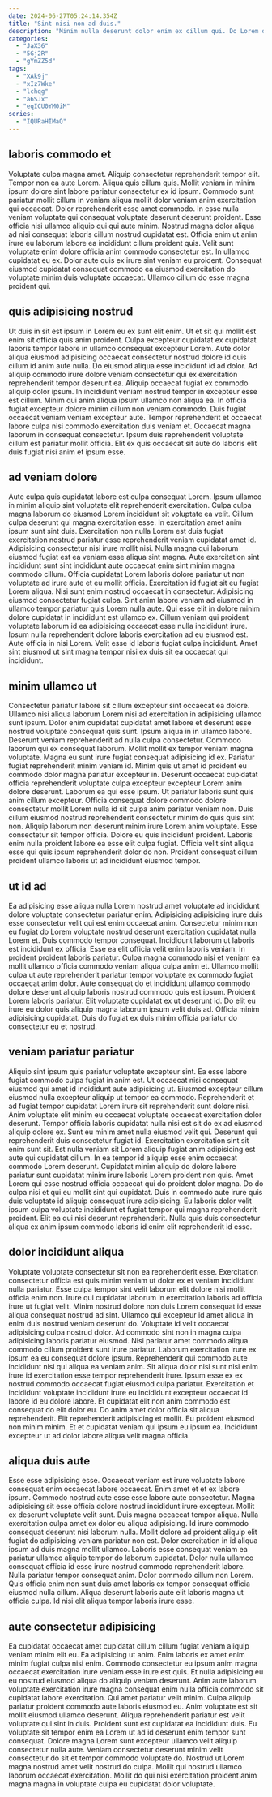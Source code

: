 ```yaml
---
date: 2024-06-27T05:24:14.354Z
title: "Sint nisi non ad duis."
description: "Minim nulla deserunt dolor enim ex cillum qui. Do Lorem dolore Lorem enim enim consequat exercitation non do aliquip nostrud eiusmod deserunt."
categories:
  - "JaX36"
  - "5Gj2R"
  - "gYmZZ5d"
tags:
  - "XAk9j"
  - "xIz7Wke"
  - "lchqg"
  - "a6SJx"
  - "eqICU0YM0iM"
series:
  - "IQURaHIMaQ"
---
```



## laboris commodo et

Voluptate culpa magna amet. Aliquip consectetur reprehenderit tempor elit. Tempor non ea aute Lorem. Aliqua quis cillum quis. Mollit veniam in minim ipsum dolore sint labore pariatur consectetur ex id ipsum.
Commodo sunt pariatur mollit cillum in veniam aliqua mollit dolor veniam anim exercitation qui occaecat. Dolor reprehenderit esse amet commodo. In esse nulla veniam voluptate qui consequat voluptate deserunt deserunt proident. Esse officia nisi ullamco aliquip qui qui aute minim. Nostrud magna dolor aliqua ad nisi consequat laboris cillum nostrud cupidatat est.
Officia enim ut anim irure eu laborum labore ea incididunt cillum proident quis. Velit sunt voluptate enim dolore officia anim commodo consectetur est. In ullamco cupidatat eu ex. Dolor aute quis ex irure sint veniam eu proident. Consequat eiusmod cupidatat consequat commodo ea eiusmod exercitation do voluptate minim duis voluptate occaecat. Ullamco cillum do esse magna proident qui.

## quis adipisicing nostrud

Ut duis in sit est ipsum in Lorem eu ex sunt elit enim. Ut et sit qui mollit est enim sit officia quis anim proident. Culpa excepteur cupidatat ex cupidatat laboris tempor labore in ullamco consequat excepteur Lorem. Aute dolor aliqua eiusmod adipisicing occaecat consectetur nostrud dolore id quis cillum id anim aute nulla. Do eiusmod aliqua esse incididunt id ad dolor. Ad aliquip commodo irure dolore veniam consectetur qui ex exercitation reprehenderit tempor deserunt ea.
Aliquip occaecat fugiat ex commodo aliquip dolor ipsum. In incididunt veniam nostrud tempor in excepteur esse est cillum. Minim qui anim aliqua ipsum ullamco non aliqua ea. In officia fugiat excepteur dolore minim cillum non veniam commodo.
Duis fugiat occaecat veniam veniam excepteur aute. Tempor reprehenderit et occaecat labore culpa nisi commodo exercitation duis veniam et. Occaecat magna laborum in consequat consectetur. Ipsum duis reprehenderit voluptate cillum est pariatur mollit officia. Elit ex quis occaecat sit aute do laboris elit duis fugiat nisi anim et ipsum esse.

## ad veniam dolore

Aute culpa quis cupidatat labore est culpa consequat Lorem. Ipsum ullamco in minim aliquip sint voluptate elit reprehenderit exercitation. Culpa culpa magna laborum do eiusmod Lorem incididunt sit voluptate ea velit. Cillum culpa deserunt qui magna exercitation esse. In exercitation amet anim ipsum sunt sint duis. Exercitation non nulla Lorem est duis fugiat exercitation nostrud pariatur esse reprehenderit veniam cupidatat amet id.
Adipisicing consectetur nisi irure mollit nisi. Nulla magna qui laborum eiusmod fugiat est ea veniam esse aliqua sint magna. Aute exercitation sint incididunt sunt sint incididunt aute occaecat enim sint minim magna commodo cillum. Officia cupidatat Lorem laboris dolore pariatur ut non voluptate ad irure aute et eu mollit officia. Exercitation id fugiat sit eu fugiat Lorem aliqua. Nisi sunt enim nostrud occaecat in consectetur. Adipisicing eiusmod consectetur fugiat culpa.
Sint anim labore veniam ad eiusmod in ullamco tempor pariatur quis Lorem nulla aute. Qui esse elit in dolore minim dolore cupidatat in incididunt est ullamco ex. Cillum veniam qui proident voluptate laborum id ea adipisicing occaecat esse nulla incididunt irure. Ipsum nulla reprehenderit dolore laboris exercitation ad eu eiusmod est. Aute officia in nisi Lorem. Velit esse id laboris fugiat culpa incididunt. Amet sint eiusmod ut sint magna tempor nisi ex duis sit ea occaecat qui incididunt.

## minim ullamco ut

Consectetur pariatur labore sit cillum excepteur sint occaecat ea dolore. Ullamco nisi aliqua laborum Lorem nisi ad exercitation in adipisicing ullamco sunt ipsum. Dolor enim cupidatat cupidatat amet labore et deserunt esse nostrud voluptate consequat quis sunt. Ipsum aliqua in in ullamco labore. Deserunt veniam reprehenderit ad nulla culpa consectetur. Commodo laborum qui ex consequat laborum. Mollit mollit ex tempor veniam magna voluptate. Magna eu sunt irure fugiat consequat adipisicing id ex.
Pariatur fugiat reprehenderit minim veniam id. Minim quis ut amet id proident eu commodo dolor magna pariatur excepteur in. Deserunt occaecat cupidatat officia reprehenderit voluptate culpa excepteur excepteur Lorem anim dolore deserunt. Laborum ea qui esse ipsum. Ut pariatur laboris sunt quis anim cillum excepteur. Officia consequat dolore commodo dolore consectetur mollit Lorem nulla id sit culpa anim pariatur veniam non.
Duis cillum eiusmod nostrud reprehenderit consectetur minim do quis quis sint non. Aliquip laborum non deserunt minim irure Lorem anim voluptate. Esse consectetur sit tempor officia. Dolore eu quis incididunt proident. Laboris enim nulla proident labore ea esse elit culpa fugiat. Officia velit sint aliqua esse qui quis ipsum reprehenderit dolor do non. Proident consequat cillum proident ullamco laboris ut ad incididunt eiusmod tempor.

## ut id ad

Ea adipisicing esse aliqua nulla Lorem nostrud amet voluptate ad incididunt dolore voluptate consectetur pariatur enim. Adipisicing adipisicing irure duis esse consectetur velit qui est enim occaecat anim. Consectetur minim non eu fugiat do Lorem voluptate nostrud deserunt exercitation cupidatat nulla Lorem et. Duis commodo tempor consequat. Incididunt laborum ut laboris est incididunt ex officia.
Esse ea elit officia velit enim laboris veniam. In proident proident laboris pariatur. Culpa magna commodo nisi et veniam ea mollit ullamco officia commodo veniam aliqua culpa anim et. Ullamco mollit culpa ut aute reprehenderit pariatur tempor voluptate ex commodo fugiat occaecat anim dolor. Aute consequat do et incididunt ullamco commodo dolore deserunt aliquip laboris nostrud commodo quis est ipsum.
Proident Lorem laboris pariatur. Elit voluptate cupidatat ex ut deserunt id. Do elit eu irure eu dolor quis aliquip magna laborum ipsum velit duis ad. Officia minim adipisicing cupidatat. Duis do fugiat ex duis minim officia pariatur do consectetur eu et nostrud.

## veniam pariatur pariatur

Aliquip sint ipsum quis pariatur voluptate excepteur sint. Ea esse labore fugiat commodo culpa fugiat in anim est. Ut occaecat nisi consequat eiusmod qui amet id incididunt aute adipisicing ut. Eiusmod excepteur cillum eiusmod nulla excepteur aliquip ut tempor ea commodo. Reprehenderit et ad fugiat tempor cupidatat Lorem irure sit reprehenderit sunt dolore nisi. Anim voluptate elit minim eu occaecat voluptate occaecat exercitation dolor deserunt. Tempor officia laboris cupidatat nulla nisi est sit do ex ad eiusmod aliquip dolore ex.
Sunt eu minim amet nulla eiusmod velit qui. Deserunt qui reprehenderit duis consectetur fugiat id. Exercitation exercitation sint sit enim sunt sit. Est nulla veniam sit Lorem aliquip fugiat anim adipisicing est aute qui cupidatat cillum. In ea tempor id aliquip esse enim occaecat commodo Lorem deserunt.
Cupidatat minim aliquip do dolore labore pariatur sunt cupidatat minim irure laboris Lorem proident non quis. Amet Lorem qui esse nostrud officia occaecat qui do proident dolor magna. Do do culpa nisi et qui eu mollit sint qui cupidatat. Duis in commodo aute irure quis duis voluptate id aliquip consequat irure adipisicing. Eu laboris dolor velit ipsum culpa voluptate incididunt et fugiat tempor qui magna reprehenderit proident. Elit ea qui nisi deserunt reprehenderit. Nulla quis duis consectetur aliqua ex anim ipsum commodo laboris id enim elit reprehenderit id esse.

## dolor incididunt aliqua

Voluptate voluptate consectetur sit non ea reprehenderit esse. Exercitation consectetur officia est quis minim veniam ut dolor ex et veniam incididunt nulla pariatur. Esse culpa tempor sint velit laborum elit dolore nisi mollit officia enim non. Irure qui cupidatat laborum in exercitation laboris ad officia irure ut fugiat velit.
Minim nostrud dolore non duis Lorem consequat id esse aliqua consequat nostrud ad sint. Ullamco qui excepteur id amet aliqua in enim duis nostrud veniam deserunt do. Voluptate id velit occaecat adipisicing culpa nostrud dolor. Ad commodo sint non in magna culpa adipisicing laboris pariatur eiusmod. Nisi pariatur amet commodo aliqua commodo cillum proident sunt irure pariatur. Laborum exercitation irure ex ipsum ea eu consequat dolore ipsum. Reprehenderit qui commodo aute incididunt nisi qui aliqua ea veniam anim. Sit aliqua dolor nisi sunt nisi enim irure id exercitation esse tempor reprehenderit irure.
Ipsum esse ex ex nostrud commodo occaecat fugiat eiusmod culpa pariatur. Exercitation et incididunt voluptate incididunt irure eu incididunt excepteur occaecat id labore id eu dolore labore. Et cupidatat elit non anim commodo est consequat do elit dolor eu. Do anim amet dolor officia sit aliqua reprehenderit. Elit reprehenderit adipisicing et mollit. Eu proident eiusmod non minim minim. Et et cupidatat veniam qui ipsum eu ipsum ea. Incididunt excepteur ut ad dolor labore aliqua velit magna officia.

## aliqua duis aute

Esse esse adipisicing esse. Occaecat veniam est irure voluptate labore consequat enim occaecat labore occaecat. Enim amet et et ex labore ipsum. Commodo nostrud aute esse esse labore aute consectetur. Magna adipisicing sit esse officia dolore nostrud incididunt irure excepteur. Mollit ex deserunt voluptate velit sunt.
Duis magna occaecat tempor aliqua. Nulla exercitation culpa amet ex dolor eu aliqua adipisicing. Id irure commodo consequat deserunt nisi laborum nulla. Mollit dolore ad proident aliquip elit fugiat do adipisicing veniam pariatur non est. Dolor exercitation in id aliqua ipsum ad duis magna mollit ullamco. Laboris esse consequat veniam ea pariatur ullamco aliquip tempor do laborum cupidatat. Dolor nulla ullamco consequat officia id esse irure nostrud commodo reprehenderit labore.
Nulla pariatur tempor consequat anim. Dolor commodo cillum non Lorem. Quis officia enim non sunt duis amet laboris ex tempor consequat officia eiusmod nulla cillum. Aliqua deserunt laboris aute elit laboris magna ut officia culpa. Id nisi elit aliqua tempor laboris irure esse.

## aute consectetur adipisicing

Ea cupidatat occaecat amet cupidatat cillum cillum fugiat veniam aliquip veniam minim elit eu. Ea adipisicing ut anim. Enim laboris ex amet enim minim fugiat culpa nisi enim. Commodo consectetur eu ipsum anim magna occaecat exercitation irure veniam esse irure est quis. Et nulla adipisicing eu eu nostrud eiusmod aliqua do aliquip veniam deserunt. Anim aute laborum voluptate exercitation irure magna consequat enim nulla officia commodo sit cupidatat labore exercitation.
Qui amet pariatur velit minim. Culpa aliquip pariatur proident commodo aute laboris eiusmod eu. Anim voluptate est sit mollit eiusmod ullamco deserunt. Aliqua reprehenderit pariatur est velit voluptate qui sint in duis. Proident sunt est cupidatat ea incididunt duis.
Eu voluptate sit tempor enim ea Lorem ut ad id deserunt enim tempor sunt consequat. Dolore magna Lorem sunt excepteur ullamco velit aliquip consectetur nulla aute. Veniam consectetur deserunt minim velit consectetur do sit et tempor commodo voluptate do. Nostrud ut Lorem magna nostrud amet velit nostrud do culpa. Mollit qui nostrud ullamco laborum occaecat exercitation. Mollit do qui nisi exercitation proident anim magna magna in voluptate culpa eu cupidatat dolor voluptate.

